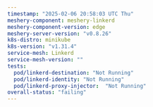 ```yaml
---
timestamp: "2025-02-06 20:58:03 UTC Thu"
meshery-component: meshery-linkerd
meshery-component-version: edge
meshery-server-version: "v0.8.26"
k8s-distro: minikube
k8s-version: "v1.31.4"
service-mesh: Linkerd
service-mesh-version: ""
tests:
  pod/linkerd-destination: "Not Running"
  pod/linkerd-identity: "Not Running"
  pod/linkerd-proxy-injector:  "Not Running"
overall-status: "failing"
---
```

